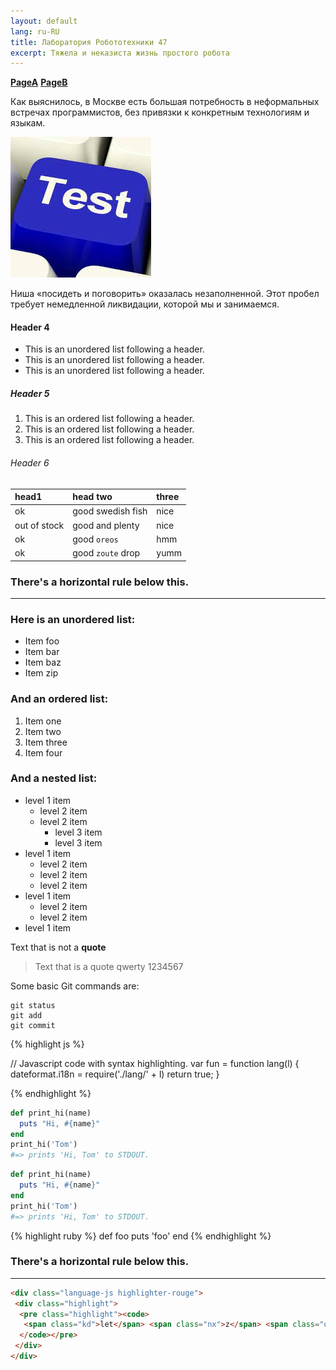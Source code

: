 ```yaml
---
layout: default
lang: ru-RU
title: Лаборатория Робототехники 47
excerpt: Тяжела и неказиста жизнь простого робота
---
```



  [__PageA__](PageA.html)  [__PageB__](PageB.md)
  
Как выяснилось, в Москве есть большая потребность в неформальных встречах программистов,
без привязки к конкретным технологиям и языкам.

![Test Image](/img/test.jpg)

Ниша «посидеть и поговорить» оказалась незаполненной.
Этот пробел требует немедленной ликвидации, которой мы и занимаемся.

#### Header 4

*   This is an unordered list following a header.
*   This is an unordered list following a header.
*   This is an unordered list following a header.

##### Header 5

1.  This is an ordered list following a header.
2.  This is an ordered list following a header.
3.  This is an ordered list following a header.

###### Header 6

| head1        | head two          | three |
|:-------------|:------------------|:------|
| ok           | good swedish fish | nice  |
| out of stock | good and plenty   | nice  |
| ok           | good `oreos`      | hmm   |
| ok           | good `zoute` drop | yumm  |

### There's a horizontal rule below this.

* * *

### Here is an unordered list:

*   Item foo
*   Item bar
*   Item baz
*   Item zip

### And an ordered list:

1.  Item one
1.  Item two
1.  Item three
1.  Item four

### And a nested list:

- level 1 item
  - level 2 item
  - level 2 item
    - level 3 item
    - level 3 item
- level 1 item
  - level 2 item
  - level 2 item
  - level 2 item
- level 1 item
  - level 2 item
  - level 2 item
- level 1 item

Text that is not a **quote**

> Text that is a quote
> qwerty 1234567

Some basic Git commands are:
```
git status
git add
git commit
```
{% highlight js %}

// Javascript code with syntax highlighting.
var fun = function lang(l) {
  dateformat.i18n = require('./lang/' + l)
  return true;
}

{% endhighlight %}



```ruby
def print_hi(name)
  puts "Hi, #{name}"
end
print_hi('Tom')
#=> prints 'Hi, Tom' to STDOUT.
```

```ruby
def print_hi(name)
  puts "Hi, #{name}"
end
print_hi('Tom')
#=> prints 'Hi, Tom' to STDOUT.
```
{% highlight ruby %}
def foo
  puts 'foo'
end
{% endhighlight %}


### There's a horizontal rule below this.

* * *

```html
<div class="language-js highlighter-rouge">
 <div class="highlight">
  <pre class="highlight"><code>
   <span class="kd">let</span> <span class="nx">z</span> <span class="o">=</span> <span class="mi">26</span><span class="p">;</span>
  </code></pre>
 </div>
</div>
```

